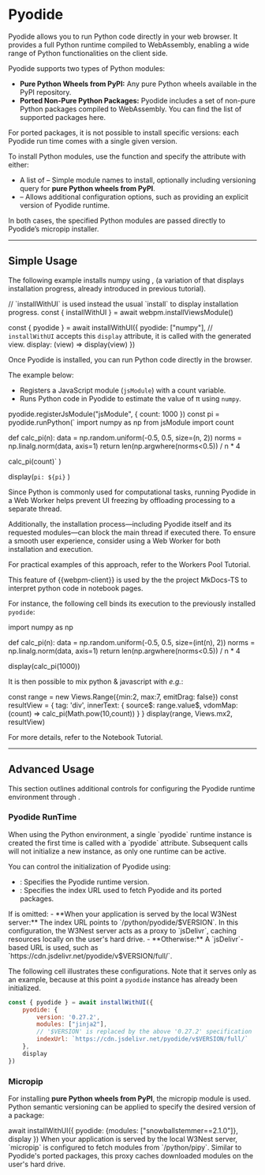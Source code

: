 # Pyodide


<ext-link target="pyodide">Pyodide</ext-link> allows you to run Python code directly in your web browser.
It provides a full Python runtime compiled to WebAssembly, enabling a wide range of Python functionalities on the 
client side.


Pyodide supports two types of Python modules:
* **Pure Python Wheels from PyPI:** Any pure Python wheels available in the 
  <ext-link target="pypi">PyPI repository</ext-link>.
* **Ported Non-Pure Python Packages:** Pyodide includes a set of non-pure Python packages compiled to WebAssembly. 
You can find the list of supported packages <ext-link target="pyodide-packages">here</ext-link>. 
<note level="warning"> 
For ported packages, it is not possible to install specific versions: each Pyodide run time comes with a single 
given version.
</note>


To install Python modules, use the <api-link target='install'></api-link> function and specify the 
<api-link target='InstallInputs.pyodide'></api-link> attribute with either:

- A list of **<api-link target='PyModule'></api-link>** – Simple module names to install, optionally including 
  versioning query for **pure Python wheels from PyPI**.
- **<api-link target='PyodideInputs'></api-link>** – Allows additional configuration options, such as providing
  an explicit version of Pyodide runtime.

In both cases, the specified Python modules are passed directly to
<ext-link target="micropip">Pyodide’s micropip</ext-link> installer.

---

## Simple Usage

The following example installs numpy using <api-link target="installWithUI"></api-link>,
(a variation of <api-link target="install"></api-link> that displays installation progress, already introduced 
in previous tutorial).

<js-cell>
// `installWithUI` is used instead the usual `install` to display installation progress.
const { installWithUI } = await webpm.installViewsModule()

const { pyodide } = await installWithUI({
    pyodide: ["numpy"],
    // `installWithUI` accepts this `display` attribute, it is called with the generated view.
    display: (view) => display(view)
})
</js-cell>

Once Pyodide is installed, you can run Python code directly in the browser.

The example below:
*  Registers a JavaScript module (`jsModule`) with a count variable.
*  Runs Python code in Pyodide to estimate the value of π using `numpy`.
  
<js-cell>

pyodide.registerJsModule("jsModule", { count: 1000 })
const pi = pyodide.runPython(`
import numpy as np
from jsModule import count

def calc_pi(n):
    data = np.random.uniform(-0.5, 0.5, size=(n, 2))
    norms = np.linalg.norm(data, axis=1)
    return len(np.argwhere(norms<0.5)) / n * 4

calc_pi(count)`
)

display(`pi: ${pi}` )
</js-cell>


<note level="hint"> 
Since Python is commonly used for computational tasks, running Pyodide in a Web Worker helps prevent UI freezing 
by offloading processing to a separate thread.

Additionally, the installation process—including Pyodide itself and its requested modules—can block the main thread 
if executed there. To ensure a smooth user experience, consider using a Web Worker for both installation and execution.

For practical examples of this approach, refer to the <cross-link target="workers">Workers Pool Tutorial</cross-link>.
</note>


<note level="hint" expandable="true" title="Notebook?" mode="stateful">  

This feature of {{webpm-client}} is used by the the project <ext-link target="mkdocs-ts">MkDocs-TS</ext-link>
to interpret python code in notebook pages.

For instance, the following cell binds its execution to the previously installed `pyodide`:  

<py-cell>  
import numpy as np

def calc_pi(n):
    data = np.random.uniform(-0.5, 0.5, size=(int(n), 2))
    norms = np.linalg.norm(data, axis=1)
    return len(np.argwhere(norms<0.5)) / n * 4

display(calc_pi(1000)) 
</py-cell>  

It is then possible to mix python & javascript with *e.g.*:

<js-cell>
const range = new Views.Range({min:2, max:7, emitDrag: false})
const resultView = {
    tag: 'div',
    innerText: {
        source$: range.value$,
        vdomMap: (count) => calc_pi(Math.pow(10,count))
    }
} 
display(range, Views.mx2, resultView)
</js-cell>

For more details, refer to the <ext-link target="mkdocs-ts.notebook-tuto">Notebook Tutorial</ext-link>.  

</note>  


---

## Advanced Usage

This section outlines additional controls for configuring the Pyodide runtime environment 
through **<api-link target='PyodideInputs.version'></api-link>**.


### Pyodide RunTime

<note level="warning">
When using the Python environment, a single `pyodide` runtime instance is created the first time
<api-link target="install"></api-link> is called with a `pyodide` attribute.
Subsequent calls will not initialize a new instance, as only one runtime can be active.
</note>

You can control the initialization of Pyodide using:

*  **<api-link target='PyodideInputs.version'></api-link>**: Specifies the Pyodide runtime version.
*  **<api-link target='PyodideInputs.indexUrl'></api-link>**: Specifies the index URL used to fetch Pyodide and its ported packages.

<note level="hint" title="pyodideIndexUrl">
If <api-link target='PyodideInputs.indexUrl'></api-link> is omitted:
- **When your application is served by the local W3Nest server:**  
  The index URL points to `/python/pyodide/$VERSION`. In this configuration, the W3Nest server acts as a proxy to `jsDelivr`, caching resources locally on the user's hard drive.
- **Otherwise:**  
  A `jsDelivr`-based URL is used, such as `https://cdn.jsdelivr.net/pyodide/v$VERSION/full/`.
</note>


The following cell illustrates these configurations. Note that it serves only as an example, because at this point
a `pyodide` instance has already been initialized.

```javascript
const { pyodide } = await installWithUI({
    pyodide: {
        version: '0.27.2',
        modules: ["jinja2"],
        // '$VERSION' is replaced by the above '0.27.2' specification
        indexUrl: `https://cdn.jsdelivr.net/pyodide/v$VERSION/full/` 
    },
    display
})
```



### Micropip

For installing **pure Python wheels from PyPI**, the <ext-link target="micropip">micropip</ext-link> module is used.
Python semantic versioning can be applied to specify the desired version of a package:


<js-cell>
await installWithUI({
    pyodide: {modules: ["snowballstemmer==2.1.0"]},
    display
})
</js-cell>

<note level="hint">
When your application is served by the local W3Nest server, `micropip` is configured to fetch modules from
`/python/pipy`. Similar to Pyodide's ported packages, this proxy caches downloaded modules on the user's hard drive.
</note>

